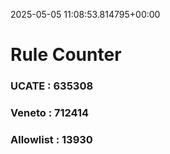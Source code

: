 2025-05-05 11:08:53.814795+00:00
# Rule Counter 
 ### UCATE : 635308

 ### Veneto : 712414

 ### Allowlist : 13930